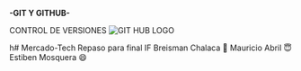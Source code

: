 **-GIT Y GITHUB-**

CONTROL DE VERSIONES
![GIT HUB LOGO](https://www.returngis.net/wp-content/uploads/2021/01/GitHub.png)

h# Mercado-Tech
Repaso para final IF
Breisman Chalaca :thinking:
Mauricio Abril :innocent:
Estiben Mosquera  :smile:



